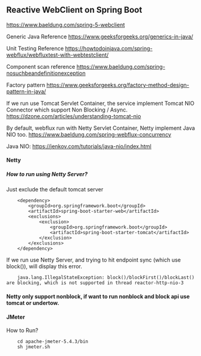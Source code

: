 ## Reactive WebClient on Spring Boot

https://www.baeldung.com/spring-5-webclient

Generic Java Reference
https://www.geeksforgeeks.org/generics-in-java/


Unit Testing Reference
https://howtodoinjava.com/spring-webflux/webfluxtest-with-webtestclient/

Component scan reference
https://www.baeldung.com/spring-nosuchbeandefinitionexception

Factory pattern
https://www.geeksforgeeks.org/factory-method-design-pattern-in-java/

If we run use Tomcat Servlet Container, the service implement Tomcat NIO Connector which support Non Blocking / Async.
https://dzone.com/articles/understanding-tomcat-nio

By default, webflux run with Netty Servlet Container, Netty implement Java NIO too.
https://www.baeldung.com/spring-webflux-concurrency

Java NIO: https://jenkov.com/tutorials/java-nio/index.html 

#### Netty

##### How to run using Netty Server?
Just exclude the default tomcat server
```
    <dependency>
        <groupId>org.springframework.boot</groupId>
        <artifactId>spring-boot-starter-web</artifactId>
        <exclusions>
            <exclusion>
                <groupId>org.springframework.boot</groupId>
                <artifactId>spring-boot-starter-tomcat</artifactId>
            </exclusion>
        </exclusions>
    </dependency>
```

If we run use Netty Server, and trying to hit endpoint sync (which use block()), will display this error. 
```
    java.lang.IllegalStateException: block()/blockFirst()/blockLast() are blocking, which is not supported in thread reactor-http-nio-3
```
#### Netty only support nonblock, if want to run nonblock and block api use tomcat or undertow.

#### JMeter
How to Run?
```
    cd apache-jmeter-5.4.3/bin
    sh jmeter.sh
```
